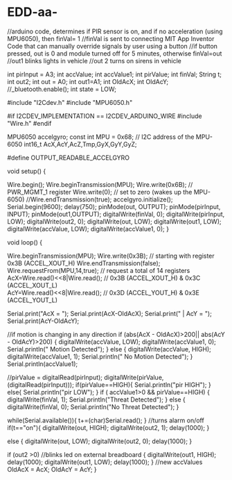 # EDD-aa-
//arduino code, determines if PIR sensor is on, and if no acceleration (using MPU6050), then finVal= 1
//finVal is sent to connecting MIT App Inventor Code that can manually override signals by user using a button
//if button pressed, out is 0 and module turned off for 5 minutes, otherwise finVal=out
//out1 blinks lights in vehicle
//out 2 turns on sirens in vehicle

int pirInput = A3;
int accValue;
int accValue1;
int pirValue;
int finVal;
String t;
int out2;
int out = A0;
int out1=A1;
int OldAcX;
int OldAcY;
//_bluetooth.enable();
int state = LOW;

#include "I2Cdev.h"
#include "MPU6050.h"

#if I2CDEV_IMPLEMENTATION == I2CDEV_ARDUINO_WIRE
#include "Wire.h"
#endif

MPU6050 accelgyro;
const int MPU = 0x68; // I2C address of the MPU-6050
int16_t AcX,AcY,AcZ,Tmp,GyX,GyY,GyZ;

#define OUTPUT_READABLE_ACCELGYRO


void setup() {

  Wire.begin();
 Wire.beginTransmission(MPU);
  Wire.write(0x6B);  // PWR_MGMT_1 register
  Wire.write(0);     // set to zero (wakes up the MPU-6050)
  //Wire.endTransmission(true);
  accelgyro.initialize();
  Serial.begin(9600);
  delay(750);
  pinMode(out, OUTPUT);
  pinMode(pirInput, INPUT);
  pinMode(out1,OUTPUT);
  digitalWrite(finVal, 0);
  digitalWrite(pirInput, LOW);
  digitalWrite(out2, 0);
  digitalWrite(out, LOW); 
  digitalWrite(out1, LOW); 
  digitalWrite(accValue, LOW);
  digitalWrite(accValue1, 0);
}

void loop() {

  Wire.beginTransmission(MPU);
  Wire.write(0x3B);  // starting with register 0x3B (ACCEL_XOUT_H)
  Wire.endTransmission(false);
  Wire.requestFrom(MPU,14,true);  // request a total of 14 registers
  AcX=Wire.read()<<8|Wire.read();  // 0x3B (ACCEL_XOUT_H) & 0x3C (ACCEL_XOUT_L)     
  AcY=Wire.read()<<8|Wire.read();  // 0x3D (ACCEL_YOUT_H) & 0x3E (ACCEL_YOUT_L)
 
Serial.print("AcX = "); Serial.print(AcX-OldAcX);
  Serial.print(" | AcY = "); Serial.print(AcY-OldAcY);

//if motion is changing in any direction 
  if (abs(AcX - OldAcX)>200|| abs(AcY - OldAcY)>200)
  {
    digitalWrite(accValue, LOW);
    digitalWrite(accValue1, 0);
    Serial.println(" Motion Detected");
  }
  else {
    digitalWrite(accValue, HIGH);
    digitalWrite(accValue1, 1);
    Serial.println(" No Motion Detected");
  }
      Serial.println(accValue1);

  //pirValue = digitalRead(pirInput);
  digitalWrite(pirValue, (digitalRead(pirInput)));
  if(pirValue==HIGH){
  Serial.println("pir HIGH");
  }
  else{
    Serial.println("pir LOW");
  }
  if ( accValue1>0 && pirValue==HIGH)
  {
   digitalWrite(finVal, 1);
    Serial.println("Threat Detected");
  }
  else {
    digitalWrite(finVal, 0);
    Serial.println("No Threat Detected");
  }
  
while(Serial.available()){
t+=(char)Serial.read();
}
  //turns alarm on/off
  if(t=="on"){
  digitalWrite(out, HIGH);
  digitalWrite(out2, 1);
  delay(1000);
  }
  
  else {
    digitalWrite(out, LOW);
    digitalWrite(out2, 0);
    delay(1000);
  }
  
 
  if (out2 >0) //blinks led on external breadboard
  {
    digitalWrite(out1, HIGH);
    delay(1000);
    digitalWrite(out1, LOW);
    delay(1000);
  }
  //new accValues
  OldAcX = AcX;
  OldAcY = AcY;
}
